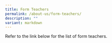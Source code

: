 ```yaml
---
title: Form Teachers
permalink: /about-us/form-teachers/
description: ""
variant: markdown
---
```

Refer to the link below for the list of form teachers.
